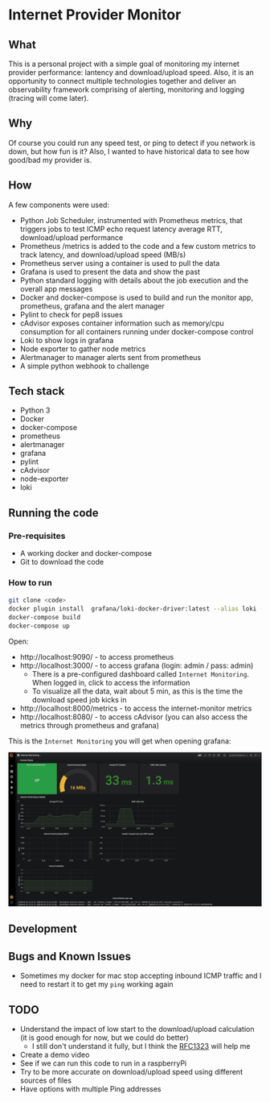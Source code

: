 # Internet Provider Monitor

## What

This is a personal project with a simple goal of monitoring my internet provider performance: lantency and download/upload speed. Also, it is an opportunity to connect multiple technologies together and deliver an observability framework comprising of alerting, monitoring and logging (tracing will come later).

## Why

Of course you could run any speed test, or ping to detect if you network is down, but how fun is it? Also, I wanted to have historical data to see how good/bad my provider is.

## How

A few components were used:

- Python Job Scheduler, instrumented with Prometheus metrics, that triggers jobs to test ICMP echo request latency average RTT, download/upload performance
- Prometheus /metrics is added to the code and a few custom metrics to track latency, and download/upload speed (MB/s)
- Prometheus server using a container is used to pull the data
- Grafana is used to present the data and show the past
- Python standard logging with details about the job execution and the overall app messages
- Docker and docker-compose is used to build and run the monitor app, prometheus, grafana and the alert manager
- Pylint to check for pep8 issues
- cAdvisor exposes container information such as memory/cpu consumption for all containers running under docker-compose control
- Loki to show logs in grafana
- Node exporter to gather node metrics
- Alertmanager to manager alerts sent from prometheus
- A simple python webhook to challenge

## Tech stack

- Python 3
- Docker
- docker-compose
- prometheus
- alertmanager
- grafana
- pylint
- cAdvisor
- node-exporter
- loki

## Running the code

### Pre-requisites

- A working docker and docker-compose
- Git to download the code

### How to run

```bash
git clone <code>
docker plugin install  grafana/loki-docker-driver:latest --alias loki --grant-all-permissions
docker-compose build
docker-compose up
```

Open:

- http://localhost:9090/ - to access prometheus
- http://localhost:3000/ - to access grafana (login: admin / pass: admin)
  - There is a pre-configured dashboard called `Internet Monitoring`. When logged in, click to access the information
  - To visualize all the data, wait about 5 min, as this is the time the download speed job kicks in
- http://localhost:8000/metrics - to access the internet-monitor metrics
- http://localhost:8080/ - to access cAdvisor (you can also access the metrics through prometheus and grafana)

This is the `Internet Monitoring` you will get when opening grafana:

![Grafana Internet Monitor Dashboard](docs/grafana.png "Grafana Internet Monitor Dashboard")

## Development

## Bugs and Known Issues

- Sometimes my docker for mac stop accepting inbound ICMP traffic and I need to restart it to get my `ping` working again

## TODO

- Understand the impact of low start to the download/upload calculation (it is good enough for now, but we could do better)
  - I still don't understand it fully, but I think the [RFC1323](https://tools.ietf.org/html/rfc1323) will help me
- Create a demo video
- See if we can run this code to run in a raspberryPi
- Try to be more accurate on download/upload speed using different sources of files
- Have options with multiple Ping addresses
